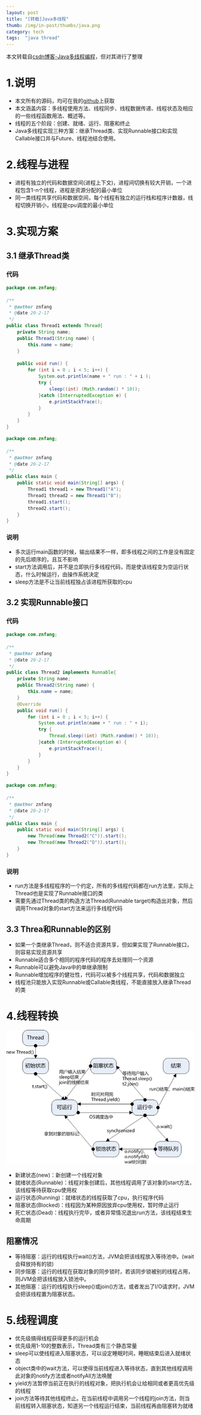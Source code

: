 ```yaml
---
layout: post 
title: "[转载]Java多线程"
thumb: /img/in-post/thumbs/java.png
category: tech
tags:  "java thread"
---
```

本文转载自[csdn博客-Java多线程编程](https://blog.csdn.net/evankaka/article/details/44153709)，但对其进行了整理

# 1.说明
- 本文所有的源码，均可在我的[github]()上获取
- 本文涵盖内容：多线程使用方法、线程同步、线程数据传递、线程状态及相应的一些线程函数用法、概述等。
- 线程的五个阶段：创建、就绪、运行、阻塞和终止
- Java多线程实现三种方案：继承Thread类、实现Runnable接口和实现Callable接口并与Future、线程池结合使用。

# 2.线程与进程
- 进程有独立的代码和数据空间(进程上下文)，进程间切换有较大开销，一个进程包含1-n个线程，进程是资源分配的最小单位
- 同一类线程共享代码和数据空间，每个线程有独立的运行栈和程序计数器，线程切换开销小，线程是cpu调度的最小单位

# 3.实现方案
## 3.1 继承Thread类
### 代码
```java
package com.znfang;

/**
 * @author znfang
 * @date 20-2-17
 */
public class Thread1 extends Thread{
    private String name;
    public Thread1(String name) {
        this.name = name;
    }

    public void run() {
        for (int i = 0 ; i < 5; i++) {
            System.out.println(name + " run : " + i );
            try {
                sleep((int) (Math.random() * 10));
            }catch (InterruptedException e) {
                e.printStackTrace();
            }
        }
    }
}
```

```java
package com.znfang;

/**
 * @author znfang
 * @date 20-2-17
 */
public class main {
    public static void main(String[] args) {
        Thread1 thread1 = new Thread1("A");
        Thread1 thread2 = new Thread1("B");
        thread1.start();
        thread2.start();
    }
}
```

### 说明
- 多次运行main函数的时候，输出结果不一样，即多线程之间的工作是没有固定的先后顺序的，且互不影响
- start方法调用后，并不是立即执行多线程代码，而是使该线程变为空运行状态，什么时候运行，由操作系统决定
- sleep方法是不让当前线程独占该进程所获取的cpu

## 3.2 实现Runnable接口
### 代码
```java
package com.znfang;

/**
 * @author znfang
 * @date 20-2-17
 */
public class Thread2 implements Runnable{
    private String name;
    public Thread2(String name) {
        this.name = name;
    }
    @Override
    public void run() {
        for (int i = 0 ; i < 5; i++) {
            System.out.println(name + " run : " + i);
            try {
                Thread.sleep((int) (Math.random() * 10));
            }catch (InterruptedException e) {
                e.printStackTrace();
            }
        }
    }
}
```
```java
package com.znfang;

/**
 * @author znfang
 * @date 20-2-17
 */
public class main {
    public static void main(String[] args) {
        new Thread(new Thread2("C")).start();
        new Thread(new Thread2("D")).start();
    }
}
```
### 说明
- run方法是多线程程序的一个约定，所有的多线程代码都在run方法里，实际上Thread也是实现了Runnable接口的类
- 需要先通过Thread类的构造方法Thread(Runnable target)构造出对象，然后调用Thread对象的start方法来运行多线程代码

## 3.3 Threa和Runnable的区别
- 如果一个类继承Thread，则不适合资源共享，但如果实现了Runnable接口，则容易实现资源共享
- Runnable适合多个相同的程序代码的程序去处理同一个资源
- Runnable可以避免Java中的单继承限制
- Runnable增加程序的健壮性，代码可以被多个线程共享，代码和数据独立
- 线程池只能放入实现Runnable或Callable类线程，不能直接放入继承Thread的类

# 4.线程转换

![线程状态转换图](/img/in-post/java-thread/thread-state.jpg)

- 新建状态(new)：新创建一个线程对象
- 就绪状态(Runnable)：线程对象创建后，其他线程调用了该对象的start方法，该线程等待获取cpu使用权
- 运行状态(Running)：就绪状态的线程获取了cpu，执行程序代码
- 阻塞状态(Blocked)：线程因为某种原因放弃cpu使用权，暂时停止运行
- 死亡状态(Dead)：线程执行完毕，或者异常情况退出run方法，该线程结束生命周期

## 阻塞情况
- 等待阻塞：运行的线程执行wait()方法，JVM会把该线程放入等待池中。(wait会释放持有的锁)
- 同步阻塞：运行的线程在获取对象的同步锁时，若该同步锁被别的线程占用，则JVM会把该线程放入锁池中。
- 其他阻塞：运行的线程执行sleep()或join()方法，或者发出了I/O请求时，JVM会把该线程置为阻塞状态。


# 5.线程调度
- 优先级搞得线程获得更多的运行机会
- 优先级用1-10的整数表示，Thread类有三个静态常量
- sleep可以使线程进入阻塞状态，可以设定睡眠时间，睡眠结束后进入就绪状态
- object类中的wait方法，可以使得当前线程进入等待状态，直到其他线程调用此对象的notify方法或者notifyAll方法唤醒
- yield方法暂停当前正在执行的线程对象，把执行机会让给相同或者更高优先级的线程
- join方法等待其他线程终止。在当前线程中调用另一个线程的join方法，则当前线程转入阻塞状态，知道另一个线程运行结束，当前线程再由阻塞转为就绪

